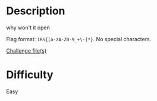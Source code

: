 # Description

why won't it open

Flag format: `IRS{[a-zA-Z0-9_+\-]*}`. No special characters.

[Challenge file(s)](https://drive.google.com/file/d/1V08qUCM7of3HyCEksIpOycKQr17O43oB/view?usp=sharing)

# Difficulty

Easy
